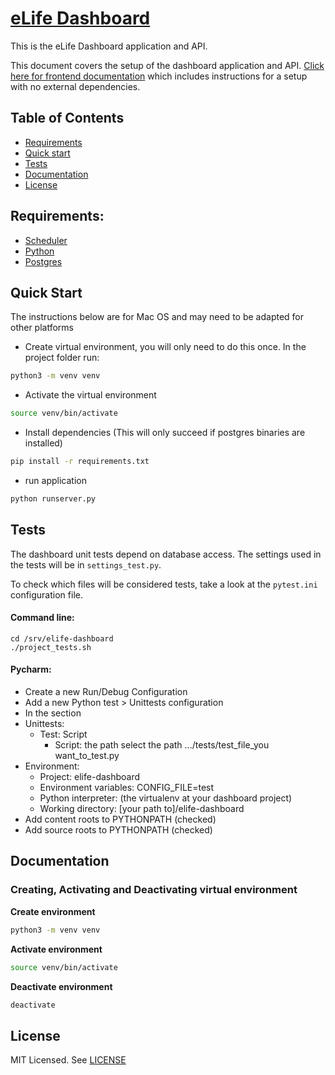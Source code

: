 # [eLife Dashboard](https://github.com/elifesciences/elife-dashboard/)

This is the eLife Dashboard application and API.

This document covers the setup of the dashboard application and API. [Click here for frontend documentation](README-Frontend.md) which includes instructions for a setup with no external dependencies.

## Table of Contents

* [Requirements](#requirements)
* [Quick start](#quick-start)
* [Tests](#tests)
* [Documentation](#documentation)
* [License](#license)

## Requirements:

* [Scheduler](https://github.com/elifesciences/elife-article-scheduler)  
* [Python](https://www.python.org/) 
* [Postgres](https://www.postgresql.org/)

## Quick Start

The instructions below are for Mac OS and may need to be adapted for other platforms

* Create virtual environment, you will only need to do this once. In the project folder run:

```bash
python3 -m venv venv
```
* Activate the virtual environment

```bash
source venv/bin/activate
```
* Install dependencies (This will only succeed if postgres binaries are installed)

```bash
pip install -r requirements.txt
```
* run application

```bash
python runserver.py
```

## Tests

The dashboard unit tests depend on database access. The settings used in the tests will be in `settings_test.py`.

To check which files will be considered tests, take a look at the `pytest.ini` configuration file.

#### Command line:

```
cd /srv/elife-dashboard 
./project_tests.sh
```

#### Pycharm:

* Create a new Run/Debug Configuration
* Add a new Python test > Unittests configuration
* In the section
 * Unittests:
     * Test: Script
    	* Script: the path select the path .../tests/test_file_you want_to_test.py
 * Environment:
     * Project: elife-dashboard
     * Environment variables: CONFIG_FILE=test
     * Python interpreter: (the virtualenv at your dashboard project)
     * Working directory: [your path to]/elife-dashboard
 * Add content roots to PYTHONPATH (checked)
 * Add source roots to PYTHONPATH (checked)

## Documentation

### Creating, Activating and Deactivating virtual environment

**Create environment**

```bash
python3 -m venv venv
```

**Activate environment**

```bash
source venv/bin/activate
```

**Deactivate environment**

```bash
deactivate
```

## License

MIT Licensed. See [LICENSE](LICENSE)
